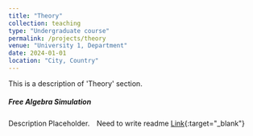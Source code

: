 ```yaml
---
title: "Theory"
collection: teaching
type: "Undergraduate course"
permalink: /projects/theory
venue: "University 1, Department"
date: 2024-01-01
location: "City, Country"
---
```


This is a description of 'Theory' section.

##### Free Algebra Simulation

Description Placeholder.　Need to write readme
[Link](https://github.com/nlyu1/FreeAlgebra){:target="_blank"}